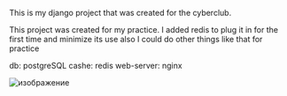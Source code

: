 This is my django project that was created for the cyberclub.

This project was created for my practice.
I added redis to plug it in for the first time and minimize its use
also I could do other things like that for practice

db: postgreSQL
cashe: redis
web-server: nginx

![изображение](https://github.com/LateAFQ/cyber_club_django/assets/142036795/e68751fd-f99c-4b11-9563-7dbc4590ca48)
